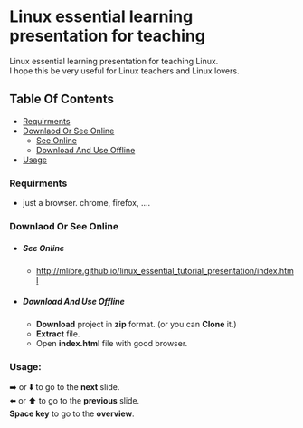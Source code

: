 # Linux essential learning presentation for teaching
Linux essential learning presentation for teaching Linux.  
I hope this be very useful for Linux teachers and Linux lovers.

## Table Of Contents
+ [Requirments](#Requirments)
+ [Downlaod Or See Online](#Downlaod-Or-See-Online)
	+ [See Online](#See-Online)
	+ [Download And Use Offline](#Download-And-Use-Offline)
+ [Usage](#Usage)

### Requirments
+ just a browser. chrome, firefox, ....

### Downlaod Or See Online
+ ##### See Online
	+ http://mlibre.github.io/linux_essential_tutorial_presentation/index.html
+ ##### Download And Use Offline
	+ **Download** project in **zip** format. (or you can **Clone** it.)
	+ **Extract** file.
	+ Open **index.html** file with good browser.

### Usage:
:arrow_right: or :arrow_down: to go to the **next** slide.  
:arrow_left: or :arrow_up: to go to the **previous** slide.  
**Space key** to go to the **overview**.
